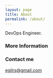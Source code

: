 ```yaml
---
layout: page
title: About
permalink: /about/
---
```


DevOps Engineer.

### More Information


### Contact me

[egilrs@gmail.com](mailto:egilrs@gmail.com)
